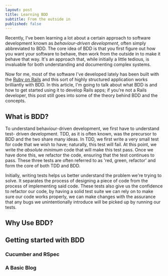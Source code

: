 ```yaml
---
layout: post
title: Learning BDD
subtitle: From the outside in
published: false
---
```


Recently, I've been learning a lot about a certain approach to software
development known as *behaviour-driven development*, often simply abbreviated
to BDD. The core idea of BDD is that you first figure out how you want your 
software to behave, then work from the outside in to make it behave that way. 
It's an approach that, while initially a little tedious, is invaluable for 
both understanding and documenting complex systems.

Now for me, most of the software I've developed lately has been built with the
[Ruby on Rails][ror] and this sort of highly structured application works
brilliantly with BDD. In this article, I'm going to talk about what BDD is and
how to get started using it to develop Rails apps; if you're not a Rails
developer, this post still goes into some of the theory behind BDD and the
concepts.

What is BDD?
------------

To understand behaviour-driven development, we first have to understand test-
driven development. TDD, as it is often known, was the precursor to BDD and the
two share many ideas. In TDD, we first write a very small test for code that we
wish to have; naturally, this test will fail. At this point, we write the
*absolute minimum* code that will make this test pass. Once we have done this,
we refactor the code, ensuring that the test continues to pass. These three
tests are often referred to as 'red, green, refactor' and form the core of both
TDD and BDD.

Initially, writing tests helps us better understand the problem we're trying to
solve. It separates the process of designing a piece of code from the process
of implementing said code. These tests also give us the confidence to refactor
our code, by having a solid test suite we can rely on to make sure our code
works properly, we can make changes with the assurance that any bugs we
unintentionally introduce will be picked up by running our tests.



Why Use BDD?
------------

Getting started with BDD
------------------------

### Cucumber and RSpec ###

### A Basic Blog ###

[ror]: http://rubyonrails.org/

